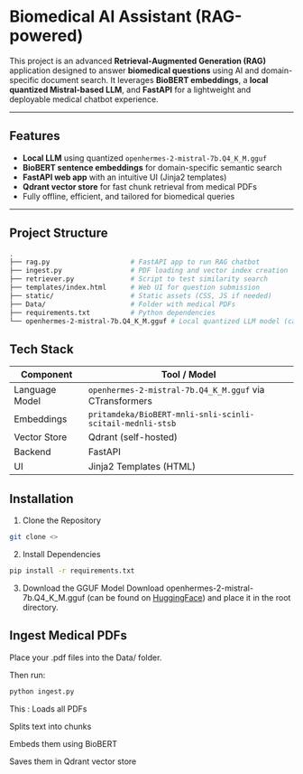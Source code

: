 # Biomedical AI Assistant (RAG-powered)

This project is an advanced **Retrieval-Augmented Generation (RAG)** application designed to answer **biomedical questions** using AI and domain-specific document search. It leverages **BioBERT embeddings**, a **local quantized Mistral-based LLM**, and **FastAPI** for a lightweight and deployable medical chatbot experience.

---

## Features

- **Local LLM** using quantized `openhermes-2-mistral-7b.Q4_K_M.gguf`
- **BioBERT sentence embeddings** for domain-specific semantic search
- **FastAPI web app** with an intuitive UI (Jinja2 templates)
- **Qdrant vector store** for fast chunk retrieval from medical PDFs
- Fully offline, efficient, and tailored for biomedical queries

---

## Project Structure

```bash
.
├── rag.py                    # FastAPI app to run RAG chatbot
├── ingest.py                 # PDF loading and vector index creation
├── retriever.py              # Script to test similarity search
├── templates/index.html      # Web UI for question submission
├── static/                   # Static assets (CSS, JS if needed)
├── Data/                     # Folder with medical PDFs
├── requirements.txt          # Python dependencies
└── openhermes-2-mistral-7b.Q4_K_M.gguf # Local quantized LLM model (can be found on [HuggingFace](https://huggingface.co/TheBloke/OpenHermes-2-Mistral-7B-GGUF/tree/main))
```

## Tech Stack

| Component         | Tool / Model                                              |
| ----------------- | --------------------------------------------------------- |
| Language Model | `openhermes-2-mistral-7b.Q4_K_M.gguf` via CTransformers   |
| Embeddings     | `pritamdeka/BioBERT-mnli-snli-scinli-scitail-mednli-stsb` |
| Vector Store   | Qdrant (self-hosted)                                      |
| Backend        | FastAPI                                                   |
| UI             | Jinja2 Templates (HTML)                                   |


## Installation
1. Clone the Repository
```bash
git clone <>
```
2. Install Dependencies
```bash
pip install -r requirements.txt
```
3. Download the GGUF Model
Download openhermes-2-mistral-7b.Q4_K_M.gguf (can be found on [HuggingFace](https://huggingface.co/TheBloke/OpenHermes-2-Mistral-7B-GGUF/tree/main)) and place it in the root directory.

## Ingest Medical PDFs
Place your .pdf files into the Data/ folder.

Then run:

```bash
python ingest.py
```

This :
Loads all PDFs

Splits text into chunks

Embeds them using BioBERT

Saves them in Qdrant vector store
